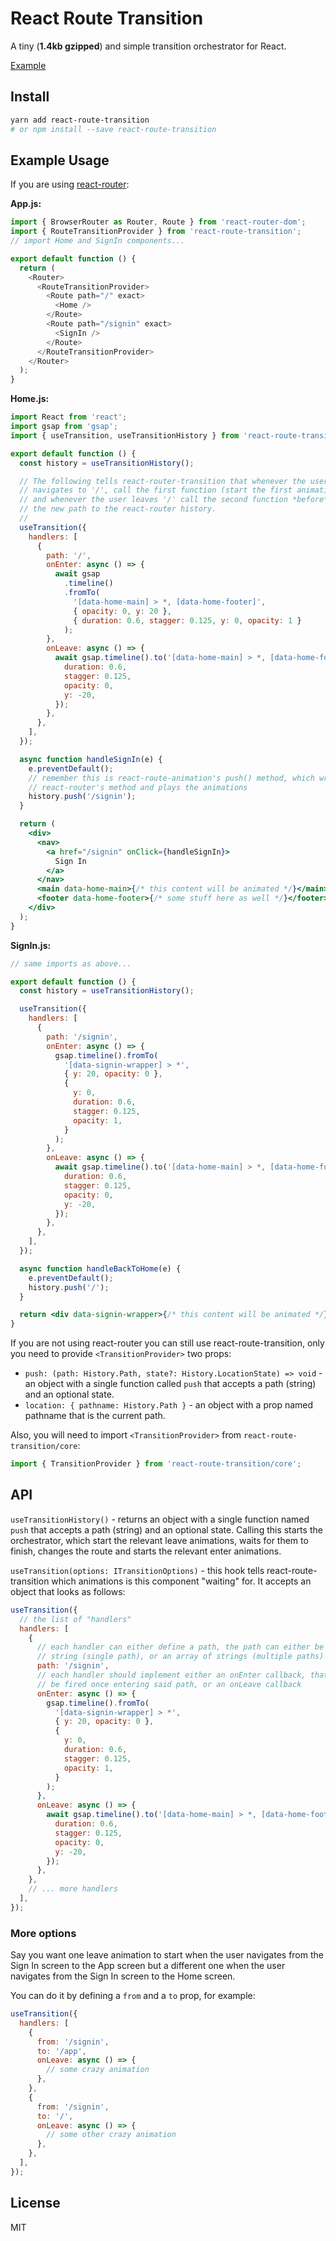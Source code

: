 # React Route Transition

A tiny (**1.4kb gzipped**) and simple transition orchestrator for React.

[Example](http://dutzi.github.io/react-route-transition)

## Install

```sh
yarn add react-route-transition
# or npm install --save react-route-transition
```

## Example Usage

If you are using [react-router](https://github.com/ReactTraining/react-router):

**App.js:**

```js
import { BrowserRouter as Router, Route } from 'react-router-dom';
import { RouteTransitionProvider } from 'react-route-transition';
// import Home and SignIn components...

export default function () {
  return (
    <Router>
      <RouteTransitionProvider>
        <Route path="/" exact>
          <Home />
        </Route>
        <Route path="/signin" exact>
          <SignIn />
        </Route>
      </RouteTransitionProvider>
    </Router>
  );
}
```

**Home.js:**

```jsx
import React from 'react';
import gsap from 'gsap';
import { useTransition, useTransitionHistory } from 'react-route-transition';

export default function () {
  const history = useTransitionHistory();

  // The following tells react-router-transition that whenever the user
  // navigates to '/', call the first function (start the first animation),
  // and whenever the user leaves '/' call the second function *before* pushing
  // the new path to the react-router history.
  //
  useTransition({
    handlers: [
      {
        path: '/',
        onEnter: async () => {
          await gsap
            .timeline()
            .fromTo(
              '[data-home-main] > *, [data-home-footer]',
              { opacity: 0, y: 20 },
              { duration: 0.6, stagger: 0.125, y: 0, opacity: 1 }
            );
        },
        onLeave: async () => {
          await gsap.timeline().to('[data-home-main] > *, [data-home-footer]', {
            duration: 0.6,
            stagger: 0.125,
            opacity: 0,
            y: -20,
          });
        },
      },
    ],
  });

  async function handleSignIn(e) {
    e.preventDefault();
    // remember this is react-route-animation's push() method, which wraps
    // react-router's method and plays the animations
    history.push('/signin');
  }

  return (
    <div>
      <nav>
        <a href="/signin" onClick={handleSignIn}>
          Sign In
        </a>
      </nav>
      <main data-home-main>{/* this content will be animated */}</main>
      <footer data-home-footer>{/* some stuff here as well */}</footer>
    </div>
  );
}
```

**SignIn.js:**

```jsx
// same imports as above...

export default function () {
  const history = useTransitionHistory();

  useTransition({
    handlers: [
      {
        path: '/signin',
        onEnter: async () => {
          gsap.timeline().fromTo(
            '[data-signin-wrapper] > *',
            { y: 20, opacity: 0 },
            {
              y: 0,
              duration: 0.6,
              stagger: 0.125,
              opacity: 1,
            }
          );
        },
        onLeave: async () => {
          await gsap.timeline().to('[data-home-main] > *, [data-home-footer]', {
            duration: 0.6,
            stagger: 0.125,
            opacity: 0,
            y: -20,
          });
        },
      },
    ],
  });

  async function handleBackToHome(e) {
    e.preventDefault();
    history.push('/');
  }

  return <div data-signin-wrapper>{/* this content will be animated */}</div>;
}
```

If you are not using react-router you can still use react-route-transition, only you need to provide `<TransitionProvider>` two props:

- `push: (path: History.Path, state?: History.LocationState) => void` - an object with a single function called `push` that accepts a path (string) and an optional state.
- `location: { pathname: History.Path }` - an object with a prop named pathname that is the current path.

Also, you will need to import `<TransitionProvider>` from `react-route-transition/core`:

```js
import { TransitionProvider } from 'react-route-transition/core';
```

## API

`useTransitionHistory()` - returns an object with a single function named `push` that accepts a path (string) and an optional state. Calling this starts the orchestrator, which start the relevant leave animations, waits for them to finish, changes the route and starts the relevant enter animations.

`useTransition(options: ITransitionOptions)` - this hook tells react-route-transition which animations is this component "waiting" for. It accepts an object that looks as follows:

```js
useTransition({
  // the list of "handlers"
  handlers: [
    {
      // each handler can either define a path, the path can either be a
      // string (single path), or an array of strings (multiple paths)
      path: '/signin',
      // each handler should implement either an onEnter callback, that will
      // be fired once entering said path, or an onLeave callback
      onEnter: async () => {
        gsap.timeline().fromTo(
          '[data-signin-wrapper] > *',
          { y: 20, opacity: 0 },
          {
            y: 0,
            duration: 0.6,
            stagger: 0.125,
            opacity: 1,
          }
        );
      },
      onLeave: async () => {
        await gsap.timeline().to('[data-home-main] > *, [data-home-footer]', {
          duration: 0.6,
          stagger: 0.125,
          opacity: 0,
          y: -20,
        });
      },
    },
    // ... more handlers
  ],
});
```

### More options

Say you want one leave animation to start when the user navigates from the Sign In screen to the App screen but a different one when the user navigates from the Sign In screen to the Home screen.

You can do it by defining a `from` and a `to` prop, for example:

```js
useTransition({
  handlers: [
    {
      from: '/signin',
      to: '/app',
      onLeave: async () => {
        // some crazy animation
      },
    },
    {
      from: '/signin',
      to: '/',
      onLeave: async () => {
        // some other crazy animation
      },
    },
  ],
});
```

## License

MIT
